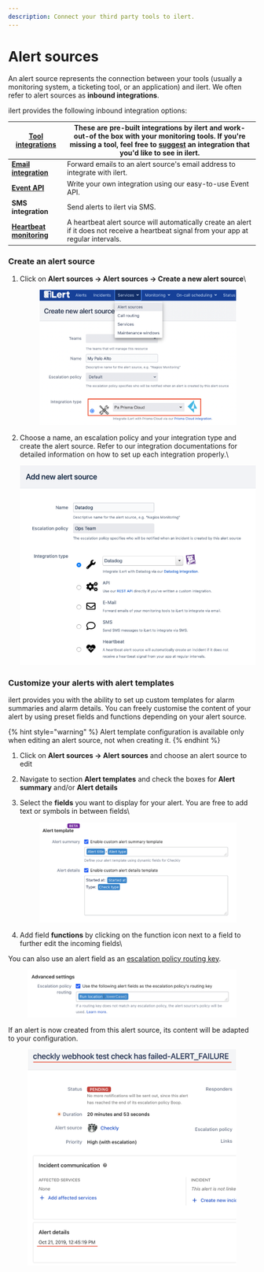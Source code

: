 ```yaml
---
description: Connect your third party tools to ilert.
---
```


# Alert sources

An alert source represents the connection between your tools (usually a monitoring system, a ticketing tool, or an application) and ilert. We often refer to alert sources as **inbound integrations**.

ilert provides the following inbound integration options:

| [**Tool integrations**](broken-reference)                   | These are pre-built integrations by ilert and work-out-of the box with your monitoring tools. If you're missing a tool, feel free to [suggest](../contact.md) an integration that you'd like to see in ilert. |
| ----------------------------------------------------------- | ------------------------------------------------------------------------------------------------------------------------------------------------------------------------------------------------------------- |
| [**Email integration**](../integrations/email/)             | Forward emails to an alert source's email address to integrate with ilert.                                                                                                                                    |
| [**Event API**](https://api.ilert.com/api-docs/#tag/Events) | Write your own integration using our easy-to-use Event API.                                                                                                                                                   |
| **SMS integration**                                         | Send alerts to ilert via SMS.                                                                                                                                                                                 |
| [**Heartbeat monitoring**](heartbeat-monitoring/)           | A heartbeat alert source will automatically create an alert if it does not receive a heartbeat signal from your app at regular intervals.                                                                     |

### Create an alert source

1.  Click on **Alert sources -> Alert sources -> Create a new alert source**\


    <figure><img src="../.gitbook/assets/image (50).png" alt=""><figcaption></figcaption></figure>
2.  Choose a name, an escalation policy and your integration type and create the alert source. Refer to our integration documentations for detailed information on how to set up each integration properly.\


    ![](<../.gitbook/assets/image (1) (1) (1).png>)

### Customize your alerts with alert templates

ilert provides you with the ability to set up custom templates for alarm summaries and alarm details. You can freely customise the content of your alert by using preset fields and functions depending on your alert source.

{% hint style="warning" %}
Alert template configuration is available only when editing an alert source, not when creating it.
{% endhint %}

1. Click on **Alert sources -> Alert sources** and choose an alert source to edit
2. Navigate to section **Alert templates** and check the boxes for **Alert summary** and/or **Alert details**
3.  Select the **fields** you want to display for your alert. You are free to add text or symbols in between fields\


    <figure><img src="../.gitbook/assets/image (42).png" alt=""><figcaption></figcaption></figure>
4. Add field **functions** by clicking on the function icon next to a field to further edit the incoming fields\


You can also use an alert field as an [escalation policy routing key](../on-call-management-and-escalations/escalation-policies.md#routing-key-optional).

<figure><img src="../.gitbook/assets/image (56).png" alt=""><figcaption></figcaption></figure>

If an alert is now created from this alert source, its content will be adapted to your configuration.

<figure><img src="../.gitbook/assets/image (62).png" alt=""><figcaption></figcaption></figure>
